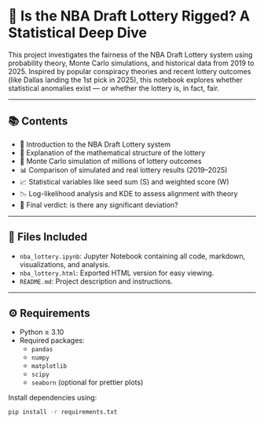 # 🏀 Is the NBA Draft Lottery Rigged? A Statistical Deep Dive

This project investigates the fairness of the NBA Draft Lottery system using probability theory, Monte Carlo simulations, and historical data from 2019 to 2025. Inspired by popular conspiracy theories and recent lottery outcomes (like Dallas landing the 1st pick in 2025), this notebook explores whether statistical anomalies exist — or whether the lottery is, in fact, fair.

---

## 📚 Contents

- 📖 Introduction to the NBA Draft Lottery system
- 🧠 Explanation of the mathematical structure of the lottery
- 🎲 Monte Carlo simulation of millions of lottery outcomes
- 📊 Comparison of simulated and real lottery results (2019–2025)
- 📈 Statistical variables like seed sum (S) and weighted score (W)
- 📉 Log-likelihood analysis and KDE to assess alignment with theory
- 🧪 Final verdict: is there any significant deviation?

---

## 📁 Files Included

- `nba_lottery.ipynb`: Jupyter Notebook containing all code, markdown, visualizations, and analysis.
- `nba_lottery.html`: Exported HTML version for easy viewing.
- `README.md`: Project description and instructions.

---

## ⚙️ Requirements

- Python ≥ 3.10
- Required packages:
  - `pandas`
  - `numpy`
  - `matplotlib`
  - `scipy`
  - `seaborn` (optional for prettier plots)

Install dependencies using:

```bash
pip install -r requirements.txt
